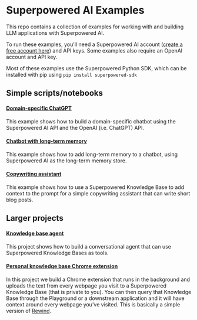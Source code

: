 # Superpowered AI Examples

This repo contains a collection of examples for working with and building LLM applications with Superpowered AI.

To run these examples, you'll need a Superpowered AI account ([create a free account here](https://superpowered.ai)) and API keys. Some examples also require an OpenAI account and API key.

Most of these examples use the Superpowered Python SDK, which can be installed with pip using `pip install superpowered-sdk`

## Simple scripts/notebooks
#### [Domain-specific ChatGPT](domain-specific-ChatGPT)
This example shows how to build a domain-specific chatbot using the Superpowered AI API and the OpenAI (i.e. ChatGPT) API.

#### [Chatbot with long-term memory](chatbot_with_long_term_memory.py)
This example shows how to add long-term memory to a chatbot, using Superpowered AI as the long-term memory store.

#### [Copywriting assistant](copywriting_assistant.ipynb)
This example shows how to use a Superpowered Knowledge Base to add context to the prompt for a simple copywriting assistant that can write short blog posts.

## Larger projects
#### [Knowledge base agent](knowledge-base-agent)
This project shows how to build a conversational agent that can use Superpowered Knowledge Bases as tools.

#### [Personal knowledge base Chrome extension](personal-kb-chrome-extension)
In this project we build a Chrome extension that runs in the background and uploads the text from every webpage you visit to a Superpowered Knowledge Base (that is private to you). You can then query that Knowledge Base through the Playground or a downstream application and it will have context around every webpage you've visited. This is basically a simple version of [Rewind](https://rewind.ai).
